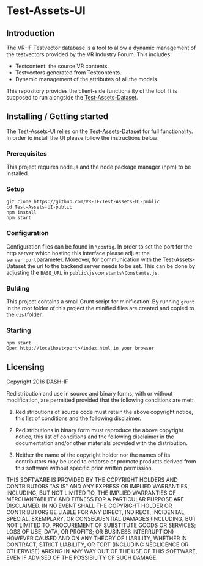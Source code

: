 # Test-Assets-UI

## Introduction

The VR-IF Testvector database is a tool to allow a dynamic management of the testvectors provided by the VR Industry Forum. This includes:

- Testcontent: the source VR contents.
- Testvectors generated from Testcontents.
- Dynamic management of the attributes of all the models

This repository provides the client-side functionality of the tool.
It is supposed to run alongside the [Test-Assets-Dataset](https://github.com/VR-IF/Test-Assets-Dataset-Public).

## Installing / Getting started

The Test-Assets-UI relies on the [Test-Assets-Dataset](https://github.com/VR-IF/Test-Assets-Dataset-Public) for full functionality. In order to install the UI please follow the instructions below:

### Prerequisites
This project requires node.js and the node package manager (npm) to be installed.

### Setup

```shell
git clone https://github.com/VR-IF/Test-Assets-UI-public
cd Test-Assets-UI-public
npm install
npm start
```

### Configuration

Configuration files can be found in `\config`. In order to set the port for the http server which hosting this interface please adjust the `server.port`parameter.
Moreover, for communication with the Test-Assets-Dataset the url to the backend server needs to be set. This can be done by adjusting the `BASE_URL` in `public\js\constants\Constants.js`.

### Bulding
This project contains a small Grunt script for minification. By running `grunt` in the root folder of this project the minified files are created and copied to the `dist`folder. 

### Starting

    npm start
    Open http://localhost<port>/index.html in your browser



## Licensing

Copyright 2016 DASH-IF

Redistribution and use in source and binary forms, with or without modification, are permitted provided that the following conditions are met:

1. Redistributions of source code must retain the above copyright notice, this list of conditions and the following disclaimer.

2. Redistributions in binary form must reproduce the above copyright notice, this list of conditions and the following disclaimer in the documentation and/or other materials provided with the distribution.

3. Neither the name of the copyright holder nor the names of its contributors may be used to endorse or promote products derived from this software without specific prior written permission.

THIS SOFTWARE IS PROVIDED BY THE COPYRIGHT HOLDERS AND CONTRIBUTORS "AS IS" AND ANY EXPRESS OR IMPLIED WARRANTIES, INCLUDING, BUT NOT LIMITED TO, THE IMPLIED WARRANTIES OF MERCHANTABILITY AND FITNESS FOR A PARTICULAR PURPOSE ARE DISCLAIMED. IN NO EVENT SHALL THE COPYRIGHT HOLDER OR CONTRIBUTORS BE LIABLE FOR ANY DIRECT, INDIRECT, INCIDENTAL, SPECIAL, EXEMPLARY, OR CONSEQUENTIAL DAMAGES (INCLUDING, BUT NOT LIMITED TO, PROCUREMENT OF SUBSTITUTE GOODS OR SERVICES; LOSS OF USE, DATA, OR PROFITS; OR BUSINESS INTERRUPTION) HOWEVER CAUSED AND ON ANY THEORY OF LIABILITY, WHETHER IN CONTRACT, STRICT LIABILITY, OR TORT (INCLUDING NEGLIGENCE OR OTHERWISE) ARISING IN ANY WAY OUT OF THE USE OF THIS SOFTWARE, EVEN IF ADVISED OF THE POSSIBILITY OF SUCH DAMAGE.


